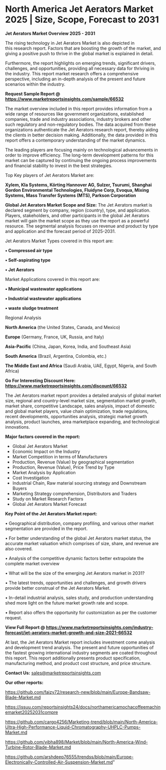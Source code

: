 # North America Jet Aerators Market 2025 | Size, Scope, Forecast to 2031

<Strong> Jet Aerators Market Overview 2025 - 2031</strong>

The rising technology in Jet Aerators Market is also depicted in this research report. Factors that are boosting the growth of the market, and giving a positive push to thrive in the global market is explained in detail.

Furthermore, the report highlights on emerging trends, significant drivers, challenges, and opportunities, providing all necessary data for thriving in the industry. This report market research offers a comprehensive perspective, including an in-depth analysis of the present and future scenarios within the industry.

<strong>Request Sample Report @ <a href=https://www.marketreportsinsights.com/sample/66532>https://www.marketreportsinsights.com/sample/66532</a></strong>

The market overview included in this report provides information from a wide range of resources like government organizations, established companies, trade and industry associations, industry brokers and other such regulatory and non-regulatory bodies. The data acquired from these organizations authenticate the Jet Aerators research report, thereby aiding the clients in better decision making. Additionally, the data provided in this report offers a contemporary understanding of the market dynamics.

The leading players are focusing mainly on technological advancements in order to improve efficiency. The long-term development patterns for this market can be captured by continuing the ongoing process improvements and financial stability to invest in the best strategies.

Top Key players of Jet Aerators Market are:

<strong>Xylem, Kla Systems, Körting Hannover AG, Sulzer, Tsurumi, Shanghai Gordon Environmental Technologies, Fluidyne Corp, Evoqua, Mixing Systems, Mass Transfer Systems (MTS), Parkson Corporation</strong>

<strong><b>Global Jet Aerators Market Scope and Size:</b></strong>
The Jet Aerators market is declared segment by company, region (country), type, and application. Players, stakeholders, and other participants in the global Jet Aerators market will gain the market scope as they use the report as a powerful resource. The segmental analysis focuses on revenue and product by type and application and the forecast period of 2025-2031.

Jet Aerators Market Types covered in this report are:

<strong>• Compressed air type

• Self-aspirating type

• Jet Aerators</strong>

Market Applications covered in this report are:

<strong>• Municipal wastewater applications

• Industrial wastewater applications

• waste sludge treatment</strong> 

Regional Analysis

<strong>North America</strong> (the United States, Canada, and Mexico)

<strong>Europe</strong> (Germany, France, UK, Russia, and Italy)

<strong>Asia-Pacific</strong> (China, Japan, Korea, India, and Southeast Asia)

<strong>South America</strong> (Brazil, Argentina, Colombia, etc.)

<strong>The Middle East and Africa</strong> (Saudi Arabia, UAE, Egypt, Nigeria, and South Africa)

<strong>Go For Interesting Discount Here: <a href=https://www.marketreportsinsights.com/discount/66532>https://www.marketreportsinsights.com/discount/66532</a></strong>

The Jet Aerators market report provides a detailed analysis of global market size, regional and country-level market size, segmentation market growth, market share, competitive Landscape, sales analysis, impact of domestic and global market players, value chain optimization, trade regulations, recent developments, opportunities analysis, strategic market growth analysis, product launches, area marketplace expanding, and technological innovations.

<strong><b>Major factors covered in the report:</b></strong>
<ul>
  <li>Global Jet Aerators Market </li>
  <li>Economic Impact on the Industry</li>
  <li>Market Competition in terms of Manufacturers</li>
  <li>Production, Revenue (Value) by geographical segmentation</li>
  <li>Production, Revenue (Value), Price Trend by Type</li>
  <li>Market Analysis by Application</li>
  <li>Cost Investigation</li>
  <li>Industrial Chain, Raw material sourcing strategy and Downstream Buyers</li>
  <li>Marketing Strategy comprehension, Distributors and Traders</li>
  <li>Study on Market Research Factors</li>
  <li>Global Jet Aerators Market Forecast</li>
</ul>

<strong><b>Key Point of the Jet Aerators Market report:</b></strong>

• Geographical distribution, company profiling, and various other market segmentation are provided in the report.

• For better understanding of the global Jet Aerators market status, the accurate market valuation which comprises of size, share, and revenue are also covered.

• Analysis of the competitive dynamic factors better extrapolate the complete market overview

• What will be the size of the emerging Jet Aerators market in 2031?

• The latest trends, opportunities and challenges, and growth drivers provide better construal of the Jet Aerators Market.

• In-detail industrial analysis, sales study, and production understanding shed more light on the future market growth rate and scope.

• Report also offers the opportunity for customization as per the customer request.

<strong><b>View Full Report @ <a href=https://www.marketreportsinsights.com/industry-forecast/jet-aerators-market-growth-and-size-2021-66532>https://www.marketreportsinsights.com/industry-forecast/jet-aerators-market-growth-and-size-2021-66532</a></b></strong>


At last, the Jet Aerators Market report includes investment come analysis and development trend analysis. The present and future opportunities of the fastest growing international industry segments are coated throughout this report. This report additionally presents product specification, manufacturing method, and product cost structure, and price structure.

<strong>Contact Us:</strong>
sales@marketreportsinsights.com

<strong>Our other reports:</strong>

<a href=https://github.com/faizy72/research-new/blob/main/Europe-Bandsaw-Blade-Market.md>https://github.com/faizy72/research-new/blob/main/Europe-Bandsaw-Blade-Market.md</a>

<a href=https://issuu.com/reportsinsights24/docs/northamericamochacoffeemachinemarket20252031compre>https://issuu.com/reportsinsights24/docs/northamericamochacoffeemachinemarket20252031compre</a>

<a href=https://github.com/cargo4256/Marketing-trend/blob/main/North-America-Ultra-High-Performance-Liquid-Chromatography-UHPLC-Pumps-Market.md>https://github.com/cargo4256/Marketing-trend/blob/main/North-America-Ultra-High-Performance-Liquid-Chromatography-UHPLC-Pumps-Market.md</a>

<a href=https://github.com/vibha898/Market/blob/main/North-America-Wind-Turbine-Rotor-Blade-Market.md>https://github.com/vibha898/Market/blob/main/North-America-Wind-Turbine-Rotor-Blade-Market.md</a>

<a href=https://github.com/arshdeep76555/trendss/blob/main/Europe-Electronically-Controlled-Air-Suspension-Market.md>https://github.com/arshdeep76555/trendss/blob/main/Europe-Electronically-Controlled-Air-Suspension-Market.md</a>"
